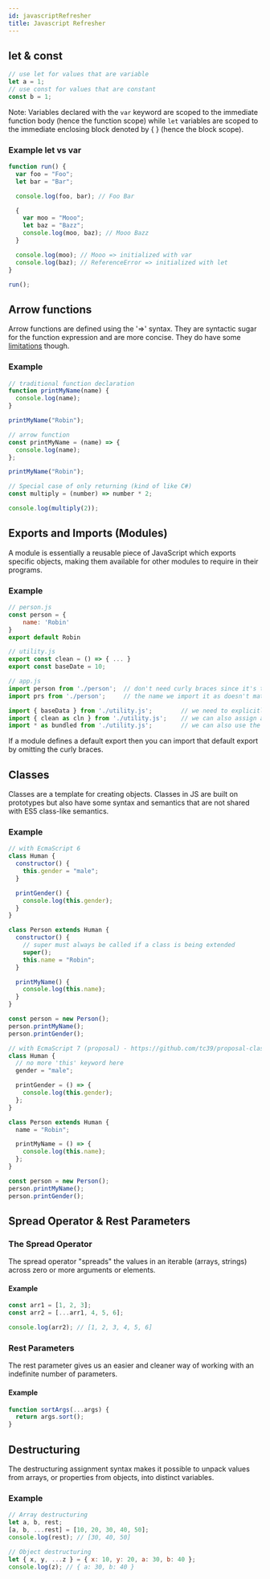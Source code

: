 ```yaml
---
id: javascriptRefresher
title: Javascript Refresher
---
```


## let & const

```js
// use let for values that are variable
let a = 1;
// use const for values that are constant
const b = 1;
```

Note: Variables declared with the `var` keyword are scoped to the immediate function body (hence the function scope) while `let` variables are scoped to the immediate enclosing block denoted by { } (hence the block scope).

### Example let vs var

```js
function run() {
  var foo = "Foo";
  let bar = "Bar";

  console.log(foo, bar); // Foo Bar

  {
    var moo = "Mooo";
    let baz = "Bazz";
    console.log(moo, baz); // Mooo Bazz
  }

  console.log(moo); // Mooo => initialized with var
  console.log(baz); // ReferenceError => initialized with let
}

run();
```

## Arrow functions

Arrow functions are defined using the '=>' syntax. They are syntactic sugar for the function expression and are more concise. They do have some [limitations](https://developer.mozilla.org/en-US/docs/Web/JavaScript/Reference/Functions/Arrow_functions) though.

### Example

```js
// traditional function declaration
function printMyName(name) {
  console.log(name);
}

printMyName("Robin");

// arrow function
const printMyName = (name) => {
  console.log(name);
};

printMyName("Robin");

// Special case of only returning (kind of like C#)
const multiply = (number) => number * 2;

console.log(multiply(2));
```

## Exports and Imports (Modules)

A module is essentially a reusable piece of JavaScript which exports specific objects, making them available for other modules to require in their programs.

### Example

```js
// person.js
const person = {
    name: 'Robin'
}
export default Robin

// utility.js
export const clean = () => { ... }
export const baseDate = 10;

// app.js
import person from './person';  // don't need curly braces since it's the default export
import prs from './person';     // the name we import it as doesn't matter

import { baseData } from './utility.js';        // we need to explicitly target which export we want since we have no default
import { clean as cln } from './utility.js';    // we can also assign an alias here
import * as bundled from './utility.js';        // we can also use the * operator to import everything, access via bundled.clean() for instance
```

If a module defines a default export then you can import that default export by omitting the curly braces.

## Classes

Classes are a template for creating objects. Classes in JS are built on prototypes but also have some syntax and semantics that are not shared with ES5 class-like semantics.

### Example

```js
// with EcmaScript 6
class Human {
  constructor() {
    this.gender = "male";
  }

  printGender() {
    console.log(this.gender);
  }
}

class Person extends Human {
  constructor() {
    // super must always be called if a class is being extended
    super();
    this.name = "Robin";
  }

  printMyName() {
    console.log(this.name);
  }
}

const person = new Person();
person.printMyName();
person.printGender();

// with EcmaScript 7 (proposal) - https://github.com/tc39/proposal-class-fields
class Human {
  // no more 'this' keyword here
  gender = "male";

  printGender = () => {
    console.log(this.gender);
  };
}

class Person extends Human {
  name = "Robin";

  printMyName = () => {
    console.log(this.name);
  };
}

const person = new Person();
person.printMyName();
person.printGender();
```

## Spread Operator & Rest Parameters

### The Spread Operator

The spread operator "spreads" the values in an iterable (arrays, strings) across zero or more arguments or elements.

#### Example

```js
const arr1 = [1, 2, 3];
const arr2 = [...arr1, 4, 5, 6];

console.log(arr2); // [1, 2, 3, 4, 5, 6]
```

### Rest Parameters

The rest parameter gives us an easier and cleaner way of working with an indefinite number of parameters.

#### Example

```js
function sortArgs(...args) {
  return args.sort();
}
```

## Destructuring

The destructuring assignment syntax makes it possible to unpack values from arrays, or properties from objects, into distinct variables.

### Example

```js
// Array destructuring
let a, b, rest;
[a, b, ...rest] = [10, 20, 30, 40, 50];
console.log(rest); // [30, 40, 50]

// Object destructuring
let { x, y, ...z } = { x: 10, y: 20, a: 30, b: 40 };
console.log(z); // { a: 30, b: 40 }
```
